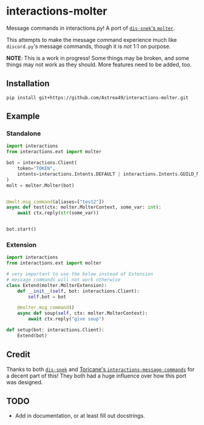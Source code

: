 # interactions-molter
Message commands in interactions.py! A port of [`dis-snek`'s `molter`](https://github.com/Discord-Snake-Pit/molter).

This attempts to make the message command experience much like `discord.py`'s message commands, though it is *not* 1:1 on purpose.

**NOTE**: This is a work in progress! Some things may be broken, and some things may not work as they should. More features need to be added, too.

## Installation

```
pip install git+https://github.com/Astrea49/interactions-molter.git
```

## Example

### Standalone

```python
import interactions
from interactions.ext import molter

bot = interactions.Client(
    token="TOKEN",
    intents=interactions.Intents.DEFAULT | interactions.Intents.GUILD_MESSAGE_CONTENT,
)
molt = molter.Molter(bot)


@molt.msg_command(aliases=["test2"])
async def test(ctx: molter.MolterContext, some_var: int):
    await ctx.reply(str(some_var))


bot.start()
```

### Extension

```python
import interactions
from interactions.ext import molter

# very important to use the below instead of Extension
# message commands will not work otherwise
class Extend(molter.MolterExtension):
    def __init__(self, bot: interactions.Client):
        self.bot = bot

    @molter.msg_command()
    async def soup(self, ctx: molter.MolterContext):
        await ctx.reply("give soup")

def setup(bot: interactions.Client):
    Extend(bot)
```

## Credit

Thanks to both [`dis-snek`](https://github.com/Discord-Snake-Pit/Dis-Snek) and [Toricane's `interactions-message-commands`](https://github.com/Toricane/interactions-message-commands) for a decent part of this! They both had a huge influence over how this port was designed.

## TODO
- Add in documentation, or at least fill out docstrings.
